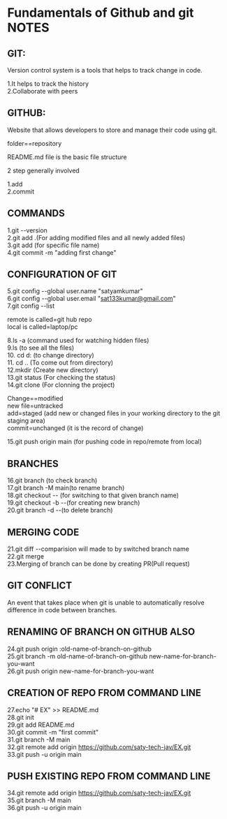 # Fundamentals of Github and git NOTES
## GIT:

Version control system is a tools that helps to track change in code.

1.It helps to track the history
<br>
2.Collaborate with peers

## GITHUB:

Website that allows developers to store and manage their code using git.

folder==repository

README.md file is the basic file structure

2 step generally involved

1.add
<br>
2.commit

## COMMANDS

1.git --version
<br>
2.git add .(For adding modified files and all newly added files)
<br>
3.git add <filename> (for specific file name)
<br>
4.git commit -m "adding first change"
<br>

## CONFIGURATION OF GIT

5.git config --global user.name "satyamkumar"
<br>
6.git config --global user.email "sat133kumar@gmail.com"
<br>
7.git config --list
<br>

remote is called=git hub repo
<br>
local is called=laptop/pc
<br>

8.ls -a (command used for watching hidden files)
<br>
9.ls (to see all the files)
<br>
10. cd d: (to change directory)
<br>
11. cd .. (To come out from directory)
<br>
12.mkdir (Create new directory)
<br>
13.git status (For checking the status)
<br>
14.git clone (For clonning the project)
<br>

Change==modified
<br>
new file=untracked
<br>
add=staged (add new or changed files in your working directory to the git staging area)
<br>
commit=unchanged (it is the record of change)
<br>

15.git push origin main (for pushing code in repo/remote from local)
<br>

## BRANCHES

16.git branch (to check branch)
<br>
17.git branch -M main(to rename branch)
<br>
18.git checkout <branch name>  -- (for switching to that given branch name)
<br>
19.git checkout -b <branch-name> --(for creating new branch)
<br>
20.git branch  -d <branch-name> --(to delete branch)
<br>

## MERGING CODE

21.git diff <branch name>  --comparision will made to <branch-name> by switched branch name
<br>
22.git merge <branch name>
<br> 
23.Merging of branch can be done by creating PR(Pull request)
<br>

## GIT CONFLICT

An event that takes place when git is unable to automatically resolve difference in code 
between branches.

## RENAMING OF BRANCH ON GITHUB ALSO

24.git push origin :old-name-of-branch-on-github
<br>
25.git branch -m old-name-of-branch-on-github new-name-for-branch-you-want
<br>
26.git push origin new-name-for-branch-you-want
<br>

## CREATION OF REPO FROM COMMAND LINE 

27.echo "# EX" >> README.md
<br>
28.git init
<br>
29.git add README.md
<br>
30.git commit -m "first commit"
<br>
31.git branch -M main
<br>
32.git remote add origin https://github.com/saty-tech-jav/EX.git
<br>
33.git push -u origin main
<br>




 ## PUSH EXISTING REPO FROM COMMAND LINE


34.git remote add origin https://github.com/saty-tech-jav/EX.git
<br>
35.git branch -M main
<br>
36.git push -u origin main
<br>




